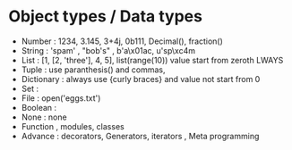 # Object types / Data types 

- Number : 1234, 3.145, 3+4j, 0b111, Decimal(), fraction()
- String : 'spam' , "bob's" , b'a\x01ac, u'sp\xc4m
- List : [1, [2, 'three'], 4, 5], list(range(10)) value start from zeroth LWAYS
- Tuple : use paranthesis() and commas, 
- Dictionary : always use {curly braces}  and value not start from 0
- Set : 
- File : open('eggs.txt')
- Boolean :
- None : none
- Function , modules, classes
- Advance : decorators, Generators, iterators , Meta programming 
